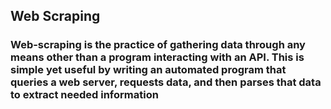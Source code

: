 ## Web Scraping

### Web-scraping is the practice of gathering data through any means other than a program interacting with an API. This is simple yet useful by writing an automated program that queries a web server, requests data, and then parses that data to extract needed information
